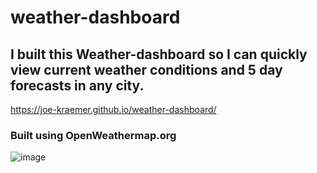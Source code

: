 # weather-dashboard

## I built this Weather-dashboard so I can quickly view current weather conditions and 5 day forecasts in any city.

https://joe-kraemer.github.io/weather-dashboard/

### Built using OpenWeathermap.org

![image](https://user-images.githubusercontent.com/123606385/227064528-d554893d-228a-420c-8c32-0504c5f1fe21.png)

